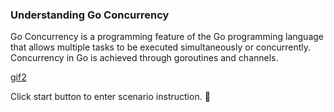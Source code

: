 ### Understanding Go Concurrency

Go Concurrency is a programming feature of the Go programming language that allows multiple tasks to be executed simultaneously or concurrently. Concurrency in Go is achieved through goroutines and channels.

[gif2](https://media4.giphy.com/media/HscDLzkO8EOTmgkhQP/200w.webp?cid=ecf05e478w8thyg4ldouen2uze1zmv1qe3i2wu9hlvk8obze&ep=v1_gifs_related&rid=200w.webp&ct=g)

Click start button to enter scenario instruction. 🚀  
